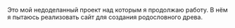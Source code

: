 Это мой недоделанный проект над которым я продолжаю работу. В нём я пытаюсь реализовать сайт для создания родословного древа.
